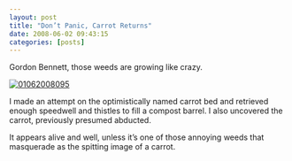 ```yaml
---
layout: post
title: "Don’t Panic, Carrot Returns"
date: 2008-06-02 09:43:15
categories: [posts]
---
```


Gordon Bennett, those weeds are growing like crazy.

[![01062008095](https://farm3.static.flickr.com/2235/2542173968_88770e2a43_m.jpg)](https://www.flickr.com/photos/warriorwomen/2542173968/)

I made an attempt on the optimistically named carrot bed and retrieved enough speedwell and thistles to fill a compost barrel. I also uncovered the carrot, previously [](https://www.flickr.com/photos/warriorwomen/2542173968/)presumed abducted.

It appears alive and well, unless it’s one of those annoying weeds that masquerade as the spitting image of a carrot.
